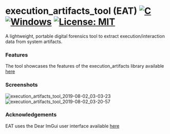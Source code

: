 # execution_artifacts_tool (EAT) [![C](https://img.shields.io/badge/language-C++-%23f34b7d.svg)](https://en.wikipedia.org/wiki/C%2B%2B) [![Windows](https://img.shields.io/badge/platform-Windows-0078d7.svg)](https://en.wikipedia.org/wiki/Microsoft_Windows) [![License: MIT](https://img.shields.io/badge/License-MIT-yellow.svg)](https://opensource.org/licenses/MIT)

A lightweight, portable digital forensics tool to extract execution/interaction data from system artifacts.

### Features
The tool showcases the features of the execution_artifacts library available [here](https://github.com/JustasMasiulis/execution_artifacts)

### Screenshots
![execution_artifacts_tool_2019-08-02_03-03-23](https://user-images.githubusercontent.com/40809800/62334925-4f6a2900-b4d2-11e9-8b4d-18a73936bff3.png)
![execution_artifacts_tool_2019-08-02_03-20-57](https://user-images.githubusercontent.com/40809800/62335472-9822e180-b4d4-11e9-98e6-a4b66a94d7cc.png)

### Acknowledgements
EAT uses the Dear ImGui user interface available [here](https://github.com/ocornut/imgui)
